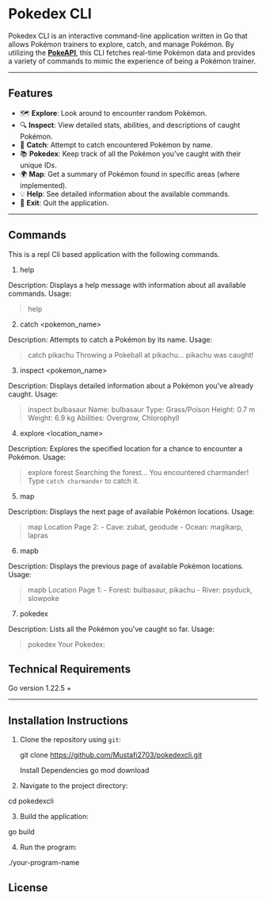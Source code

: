 # **Pokedex CLI**

Pokedex CLI is an interactive command-line application written in Go that allows Pokémon trainers to explore, catch, and manage Pokémon. By utilizing the **[PokeAPI](https://pokeapi.co/)**, this CLI fetches real-time Pokémon data and provides a variety of commands to mimic the experience of being a Pokémon trainer.

---

## **Features**
- 🗺️ **Explore**: Look around to encounter random Pokémon.
- 🔍 **Inspect**: View detailed stats, abilities, and descriptions of caught Pokémon.
- 🎯 **Catch**: Attempt to catch encountered Pokémon by name.
- 📚 **Pokedex**: Keep track of all the Pokémon you’ve caught with their unique IDs.
- 🌍 **Map**: Get a summary of Pokémon found in specific areas (where implemented).
- 💡 **Help**: See detailed information about the available commands.
- 🚪 **Exit**: Quit the application.

---

## Commands

This is a repl Cli based application with the following commands.


1. help

  Description: Displays a help message with information about all available commands.
  Usage:
  > help

2. catch <pokemon_name>

  Description: Attempts to catch a Pokémon by its name.
  Usage:
  > catch pikachu
  Throwing a Pokeball at pikachu...
  pikachu was caught!

3. inspect <pokemon_name>

  Description: Displays detailed information about a Pokémon you've already caught.
  Usage:
  > inspect bulbasaur
  Name: bulbasaur
  Type: Grass/Poison
  Height: 0.7 m
  Weight: 6.9 kg
  Abilities: Overgrow, Chlorophyll

4. explore <location_name>

  Description: Explores the specified location for a chance to encounter a Pokémon.
  Usage:
  > explore forest
  Searching the forest...
  You encountered charmander! Type `catch charmander` to catch it.

5. map

  Description: Displays the next page of available Pokémon locations.
  Usage:
  > map
  Location Page 2:
    - Cave: zubat, geodude
    - Ocean: magikarp, lapras

6. mapb

  Description: Displays the previous page of available Pokémon locations.
  Usage:
  > mapb
  Location Page 1:
    - Forest: bulbasaur, pikachu
    - River: psyduck, slowpoke

7. pokedex

  Description: Lists all the Pokémon you've caught so far.
  Usage:
  > pokedex
  Your Pokedex:

## **Technical Requirements**

  Go version 1.22.5 +

---

## **Installation Instructions**

1. Clone the repository using `git`:
   
   git clone https://github.com/Mustafi2703/pokedexcli.git

   Install Dependencies
   go  mod download

3. Navigate to the project directory:

cd pokedexcli

3. Build the application:

go build

4. Run the program:

./your-program-name

## License 


